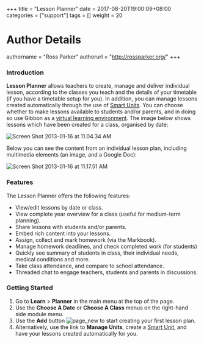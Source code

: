 +++
title = "Lesson Planner"
date = 2017-08-20T19:00:09+08:00
categories = ["support"]
tags = []
weight = 20
# Author Details
authorname = "Ross Parker"
authorurl = "http://rossparker.org/"
+++

### Introduction

**Lesson Planner** allows teachers to create, manage and deliver individual lesson, according to the classes you teach and the details of your timetable (if you have a timetable setup for you). In addition, you can manage lessons created automatically through the use of [Smart Units](/teachers/learn/planner/units/). You can choose whether to make lessons available to students and/or parents, and in doing so use Gibbon as a [virtual learning environment](http://en.wikipedia.org/wiki/Virtual_learning_environment). The image below shows lessons which have been created for a class, organised by date:

![Screen Shot 2013-01-16 at 11.04.34 AM](https://gibbonedu.org/wp-content/uploads/2013/01/Screen-Shot-2013-01-16-at-11.04.34-AM.png)

Below you can see the content from an individual lesson plan, including multimedia elements (an image, and a Google Doc):

![Screen Shot 2013-01-16 at 11.17.51 AM](https://gibbonedu.org/wp-content/uploads/2013/01/Screen-Shot-2013-01-16-at-11.17.51-AM.png)

### Features

The Lesson Planner offers the following features:

*   View/edit lessons by date or class.
*   View complete year overview for a class (useful for medium-term planning).
*   Share lessons with students and/or parents.
*   Embed rich content into your lessons.
*   Assign, collect and mark homework (via the Markbook).
*   Manage homework deadlines, and check completed work (for students)
*   Quickly see summary of students in class, their individual needs, medical conditions and more.
*   Take class attendance, and compare to school attendance.
*   Threaded chat to engage teachers, students and parents in discussions.

### Getting Started

1.  Go to **Learn** > **Planner** in the main menu at the top of the page.
2.  Use the **Choose A Date** or **Choose A Class** menus on the right-hand side module menu.
3.  Use the **Add** button ![page_new](https://gibbonedu.org/wp-content/uploads/2012/12/page_new.gif?classes=inline) to start creating your first lesson plan.
4.  Alternatively, use the link to **Manage Units**, create a [Smart Unit](/teachers/learn/planner/units/), and have your lessons created automatically for you.
